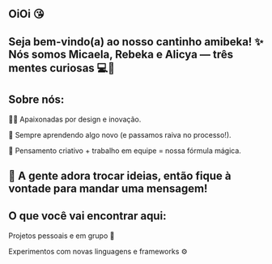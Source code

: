 ## OiOi 😘

Seja bem-vindo(a) ao nosso cantinho amibeka! ✨
Nós somos Micaela, Rebeka e Alicya — três mentes curiosas 💻🚀
---
## Sobre nós:

👩‍💻 Apaixonadas por design e inovação.

🌱 Sempre aprendendo algo novo (e passamos raiva no processo!).

🧠 Pensamento criativo + trabalho em equipe = nossa fórmula mágica.

💬 A gente adora trocar ideias, então fique à vontade para mandar uma mensagem!
---
## O que você vai encontrar aqui:

Projetos pessoais e em grupo 🧩

Experimentos com novas linguagens e frameworks ⚙️
